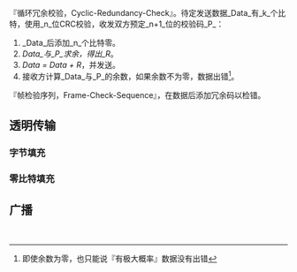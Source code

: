 『循环冗余校验，Cyclic-Redundancy-Check』。待定发送数据_Data_有_k_个比特，使用_n_位CRC校验，收发双方预定_n+1_位的校验码_P_：

1. _Data_后添加_n_个比特零。
2. _Data_与_P_求余，得出_R_。
3. _Data = Data + R_，并发送。
4. 接收方计算_Data_与_P_的余数，如果余数不为零，数据出错[^1]。

『帧检验序列，Frame-Check-Sequence』，在数据后添加冗余码以检错。

## 透明传输

### 字节填充

### 零比特填充

## 广播



 



[^1]:即使余数为零，也只能说『有极大概率』数据没有出错
